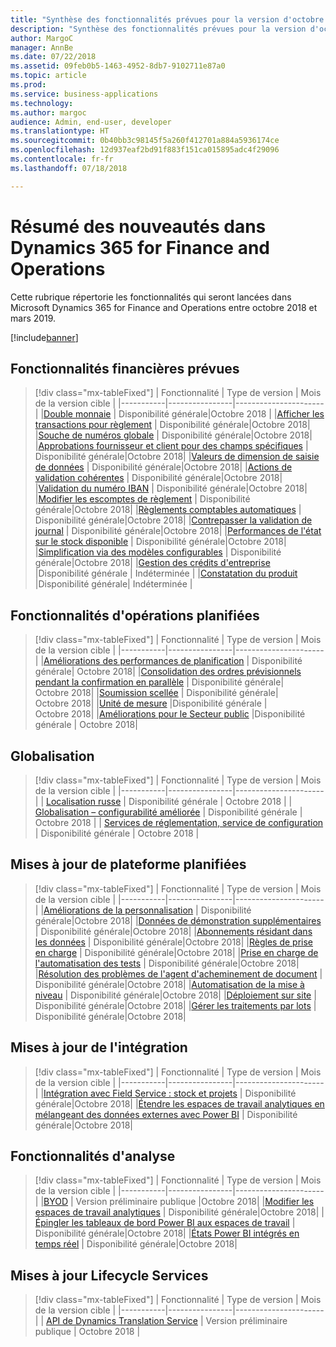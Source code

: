 ```yaml
---
title: "Synthèse des fonctionnalités prévues pour la version d'octobre 2018 de Finance and Operations"
description: "Synthèse des fonctionnalités prévues pour la version d'octobre 2018 de Finance and Operations"
author: MargoC
manager: AnnBe
ms.date: 07/22/2018
ms.assetid: 09feb0b5-1463-4952-8db7-9102711e87a0
ms.topic: article
ms.prod: 
ms.service: business-applications
ms.technology: 
ms.author: margoc
audience: Admin, end-user, developer
ms.translationtype: HT
ms.sourcegitcommit: 0b40bb3c98145f5a260f412701a884a5936174ce
ms.openlocfilehash: 12d937eaf2bd91f883f151ca015895adc4f29096
ms.contentlocale: fr-fr
ms.lasthandoff: 07/18/2018

---
```

# <a name="summary-of-whats-new-in-dynamics-365-for-finance-and-operations"></a>Résumé des nouveautés dans Dynamics 365 for Finance and Operations

Cette rubrique répertorie les fonctionnalités qui seront lancées dans Microsoft Dynamics 365 for Finance and Operations entre octobre 2018 et mars 2019. 

[!include[banner](../../includes/banner.md)]


## <a name="planned-financial-features"></a>Fonctionnalités financières prévues

> [!div class="mx-tableFixed"]
> | Fonctionnalité   | Type de version   | Mois de la version cible |
> |-----------|----------------|----------------------|
> |[Double monnaie](dual-currency.md) | Disponibilité générale|Octobre 2018 |
> |[Afficher les transactions pour règlement](view-settlement-transactions.md) | Disponibilité générale|Octobre 2018|
> |[Souche de numéros globale](global-number-sequences.md) | Disponibilité générale|Octobre 2018|
> |[Approbations fournisseur et client pour des champs spécifiques](vendor-customer-approval-fields.md) | Disponibilité générale|Octobre 2018|
> |[Valeurs de dimension de saisie de données](data-entry-dimension-values.md) | Disponibilité générale|Octobre 2018|
> |[Actions de validation cohérentes](validation-actions-journals.md) | Disponibilité générale|Octobre 2018|
> |[Validation du numéro IBAN](iban-number-validation.md) | Disponibilité générale|Octobre 2018|
> |[Modifier les escomptes de règlement](change-cash-discounts.md) | Disponibilité générale|Octobre 2018|
> |[Règlements comptables automatiques](automatic-ledger-settlements.md) | Disponibilité générale|Octobre 2018|
> |[Contrepasser la validation de journal](reverse-journal-posting.md) | Disponibilité générale|Octobre 2018|
> |[Performances de l'état sur le stock disponible](on-hand-inventory-report-performance.md) | Disponibilité générale|Octobre 2018|
> |[Simplification via des modèles configurables](simplication-templates.md) | Disponibilité générale|Octobre 2018|
> |[Gestion des crédits d'entreprise](enterprise-credit-management.md) |Disponibilité générale | Indéterminée |
> |[Constatation du produit](revenue-recognition.md) |Disponibilité générale| Indéterminée |


## <a name="planned-operations-features"></a>Fonctionnalités d'opérations planifiées

> [!div class="mx-tableFixed"]
> | Fonctionnalité   | Type de version  | Mois de la version cible |
> |-----------|----------------|----------------------|
> |[Améliorations des performances de planification](master-planning-perf.md) | Disponibilité générale| Octobre 2018|
> |[Consolidation des ordres prévisionnels pendant la confirmation en parallèle](planned-orders-during-parallel-firming.md) | Disponibilité générale| Octobre 2018|
> |[Soumission scellée](sealed-bidding.md) | Disponibilité générale| Octobre 2018|
> |[Unité de mesure](uom.md) |Disponibilité générale | Octobre 2018|
> |[Améliorations pour le Secteur public](public-sector.md) |Disponibilité générale | Octobre 2018|


<!--
## Planned regulatory features
=======
-->

## <a name="globalization"></a>Globalisation

> [!div class="mx-tableFixed"]
> | Fonctionnalité   | Type de version   | Mois de la version cible |
> |-----------|----------------|----------------------|
> | [Localisation russe](russian-regulations-on-prem.md) | Disponibilité générale             | Octobre 2018           |
> | [Globalisation – configurabilité améliorée](globalization-configurability.md) | Disponibilité générale             | Octobre 2018           |
> | [Services de réglementation, service de configuration](regulatory-service-configuration.md) | Disponibilité générale            | Octobre 2018            |


## <a name="planned-platform-updates"></a>Mises à jour de plateforme planifiées

> [!div class="mx-tableFixed"]
> | Fonctionnalité   | Type de version   | Mois de la version cible |
> |-----------|----------------|----------------------|
> |[Améliorations de la personnalisation](personalization-improvements.md) | Disponibilité générale|Octobre 2018|
> |[Données de démonstration supplémentaires](additional-demo-data.md) | Disponibilité générale|Octobre 2018|
> |[Abonnements résidant dans les données](data-resident-subscription.md) | Disponibilité générale|Octobre 2018|
> |[Règles de prise en charge](supportability-rules.md) | Disponibilité générale|Octobre 2018|
> |[Prise en charge de l'automatisation des tests](test-automation-support.md) | Disponibilité générale|Octobre 2018|
> |[Résolution des problèmes de l'agent d'acheminement de document](troubleshoot-document-routing-agent.md) | Disponibilité générale|Octobre 2018|
> |[Automatisation de la mise à niveau](upgrade-automation.md) | Disponibilité générale|Octobre 2018|
> |[Déploiement sur site](on-premises-deployments.md) | Disponibilité générale|Octobre 2018|
> |[Gérer les traitements par lots](batch-management.md) | Disponibilité générale|Octobre 2018|


## <a name="integration-updates"></a>Mises à jour de l'intégration

> [!div class="mx-tableFixed"]
> | Fonctionnalité   | Type de version   | Mois de la version cible |
> |-----------|----------------|----------------------|
> |[Intégration avec Field Service : stock et projets](integration-field-service-inventory-projects.md) | Disponibilité générale|Octobre 2018|
> |[Étendre les espaces de travail analytiques en mélangeant des données externes avec Power BI](extend-analytical-workspaces-mash-up-external-data-powerbi.md) | Disponibilité générale|Octobre 2018|

## <a name="analytics-features"></a>Fonctionnalités d'analyse

> [!div class="mx-tableFixed"]
> | Fonctionnalité   | Type de version   | Mois de la version cible |
> |-----------|----------------|----------------------|
> |[BYOD](byod.md) | Version préliminaire publique |Octobre 2018|
> |[Modifier les espaces de travail analytiques](edit-analytical-workspaces.md) | Disponibilité générale|Octobre 2018|
> |[Épingler les tableaux de bord Power BI aux espaces de travail](pin-power-bi-dashboard.md) | Disponibilité générale|Octobre 2018|
> |[États Power BI intégrés en temps réel](realtime-powerbi.md) | Disponibilité générale|Octobre 2018|

## <a name="lifecycle-services-updates"></a>Mises à jour Lifecycle Services 

> [!div class="mx-tableFixed"]
> | Fonctionnalité   | Type de version   | Mois de la version cible |
> |-----------|----------------|----------------------|
> | [API de Dynamics Translation Service](translation-service.md) | Version préliminaire publique             | Octobre 2018           |





